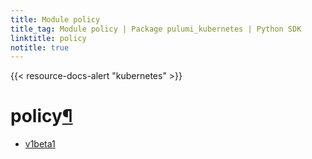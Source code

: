 ```yaml
---
title: Module policy
title_tag: Module policy | Package pulumi_kubernetes | Python SDK
linktitle: policy
notitle: true
---
```


{{< resource-docs-alert "kubernetes" >}}

<div class="section" id="policy">
<h1>policy<a class="headerlink" href="#policy" title="Permalink to this headline">¶</a></h1>
<div class="toctree-wrapper compound">
<ul>
<li class="toctree-l1"><a class="reference internal" href="v1beta1/">v1beta1</a></li>
</ul>
</div>
</div>
